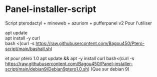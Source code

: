 # Panel-installer-script
Script pterodactyl + mineweb + azuriom + pufferpanel v2
Pour l'utiliser

apt update  
apt install -y curl  
bash <(curl -s https://raw.githubusercontent.com/Bagou450/Ptero-script/main/bashall.sh)  
  
  
 et pour ptero 1.0 apt update && apt -y install curl bash<(curl -s https://raw.githubusercontent.com/Bagou450/Panel-installer-script/main/debian9/Debian9ptero1.0.sh) (Que sur debian 9)

